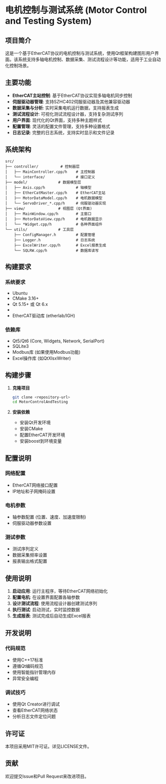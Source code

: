 # 电机控制与测试系统 (Motor Control and Testing System)

## 项目简介

这是一个基于EtherCAT协议的电机控制与测试系统，使用Qt框架构建图形用户界面。该系统支持多轴电机控制、数据采集、测试流程设计等功能，适用于工业自动化控制场景。

## 主要功能

- **EtherCAT主站控制**: 基于EtherCAT协议实现多轴电机同步控制
- **伺服驱动器管理**: 支持SZHC402伺服驱动器及其他兼容驱动器
- **数据采集与分析**: 实时采集电机运行数据，支持报表生成
- **测试流程设计**: 可视化测试流程设计器，支持复杂测试序列
- **用户界面**: 现代化的Qt界面，支持多种主题样式
- **配置管理**: 灵活的配置文件管理，支持多种设置格式
- **日志记录**: 完整的日志系统，支持实时显示和文件记录

## 系统架构

```text
src/
├── controller/          # 控制器层
│   ├── MainController.cpp/h    # 主控制器
│   └── interface/              # 接口定义
├── model/              # 数据模型层
│   ├── Axis.cpp/h              # 轴模型
│   ├── EtherCatMaster.cpp/h    # EtherCAT主站
│   ├── MotorDataModel.cpp/h    # 电机数据模型
│   └── ServoDriver_*.cpp/h     # 伺服驱动器实现
├── view/               # 视图层 (Qt界面)
│   ├── MainWindow.cpp/h        # 主窗口
│   ├── MotorDataView.cpp/h     # 电机数据显示
│   └── *Widget.cpp/h           # 各种界面组件
└── utils/              # 工具层
    ├── ConfigManager.h         # 配置管理
    ├── Logger.h                # 日志系统
    ├── ExcelWriter.cpp/h       # Excel报表生成
    └── SQLRW.cpp/h             # 数据库读写
```

## 构建要求

### 系统要求

- Ubuntu
- CMake 3.16+
- Qt 5.15+ 或 Qt 6.x
-
- EtherCAT驱动库 (etherlab/IGH)

### 依赖库

- Qt5/Qt6 (Core, Widgets, Network, SerialPort)
- SQLite3
- Modbus库 (如果使用Modbus功能)
- Excel操作库 (如QtXlsxWriter)

## 构建步骤

1. **克隆项目**

   ```bash
   git clone <repository-url>
   cd MotorControlAndTesting
   ```

2. **安装依赖**
   - 安装Qt开发环境
   - 安装CMake
   - 配置EtherCAT开发环境
   - 安装boost到环境变量

## 配置说明

### 网络配置

- EtherCAT网络接口配置
- IP地址和子网掩码设置

### 电机参数

- 轴参数配置 (位置、速度、加速度限制)
- 伺服驱动器参数设置

### 测试参数

- 测试序列定义
- 数据采集频率设置
- 报表输出格式配置

## 使用说明

1. **启动应用**: 运行主程序，等待EtherCAT网络初始化
2. **配置电机**: 在设置界面配置各轴参数
3. **设计测试流程**: 使用流程设计器创建测试序列
4. **执行测试**: 启动测试，实时监控数据
5. **生成报表**: 测试完成后自动生成Excel报表

## 开发说明

### 代码规范

- 使用C++17标准
- 遵循Qt编码规范
- 使用智能指针管理内存
- 异常安全编程

### 调试技巧

- 使用Qt Creator进行调试
- 查看EtherCAT网络状态
- 分析日志文件定位问题

## 许可证

本项目采用MIT许可证。详见LICENSE文件。

## 贡献

欢迎提交Issue和Pull Request来改进项目。
